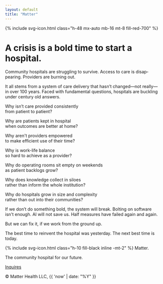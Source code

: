 ```yaml
---
layout: default
title: "Matter"
---
```


<div class="space-y-8 max-w-2xl mx-auto text-3xl font-times-now font-normal">
  {% include svg-icon.html class="h-48 mx-auto mb-16 mt-8 fill-red-700" %}
  <h1 class="text-7xl font-semibold">
    A crisis is a bold time
    to start a hospital.
  </h1>
  <p>
    Community hospitals are struggling to survive.
    Access to care is disap&shy;pearing.
    Providers are burning out.
  </p>
  <p>
    It all stems from a system of care delivery that hasn’t changed—not really—in over 100 years.
    Faced with fundamental questions, hospitals are buckling under century old answers.
  </p>
  <p class="italic text-center">
    Why isn’t care provided consistently<br class="hidden sm:inline">
    from patient to patient?
  </p>
  <p class="italic text-center">
    Why are patients kept in hospital<br class="hidden sm:inline">
    when outcomes are better at home?
  </p>
  <p class="italic text-center">
    Why aren't providers empowered<br class="hidden sm:inline">
    to make efficient use of their time?
  </p>
  <p class="italic text-center">
    Why is work-life balance<br class="hidden sm:inline">
    so hard to achieve as a provider?
  </p>
  <p class="italic text-center">
    Why do operating rooms sit empty on weekends<br class="hidden sm:inline">
    as patient backlogs grow?
  </p>
  <p class="italic text-center">
    Why does knowledge collect in siloes<br class="hidden sm:inline">
    rather than inform the whole institution?
  </p>
  <p class="italic text-center">
    Why do hospitals grow in size and complexity<br class="hidden sm:inline">
    rather than out into their communities?
  </p>
  <p>
    If we don’t do something bold, the system will break. Bolting on software isn't enough. AI will not save us. Half measures have failed again and again.
  </p>
  <p>
    But we can fix it, if we work from the ground up.
  </p>
  <p>
    The best time to reinvent the hospital was yesterday.
    <span class="inline-block">The next best time is today.</span>
  </p>
  <div class="font-semibold">
    <p class="text-5xl">
      {% include svg-icon.html class="h-10 fill-black inline -mt-2" %}
      Matter.
    </p>
    <p>
      The community hospital for our future.
    </p>
  </div>
  <p>
    <!-- <a class="underline" href="#">Jobs</a> | -->
    <a class="underline" href="mailto:contact@matterhospital.com">Inquires</a>
  </p>
  <footer class="text-sm mt-16">
    © Matter Health LLC, {{ 'now' | date: "%Y" }}
  </footer>
</div>
